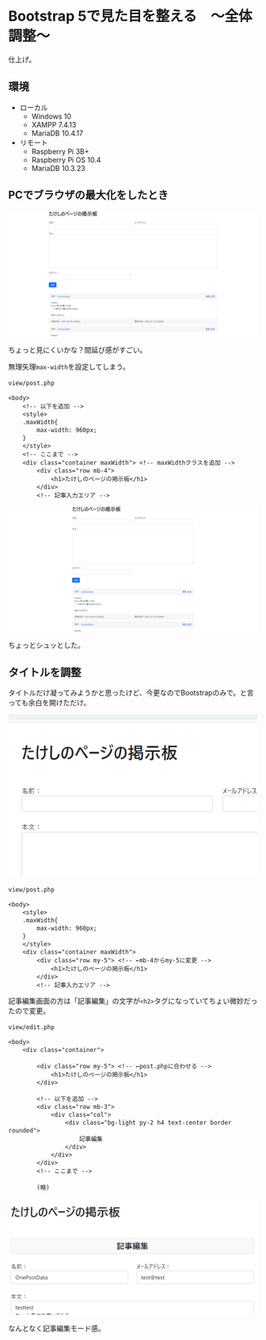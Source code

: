 # Bootstrap 5で見た目を整える　～全体調整～

仕上げ。

## 環境

- ローカル
  - Windows 10
  - XAMPP 7.4.13
  - MariaDB 10.4.17
- リモート
  - Raspberry Pi 3B+
  - Raspberry Pi OS 10.4
  - MariaDB 10.3.23

## PCでブラウザの最大化をしたとき

![image-20210216233632195](image/bootstrap4/image-20210216233632195.png)

ちょっと見にくいかな？間延び感がすごい。

無理矢理`max-width`を設定してしまう。

`view/post.php`

~~~php+HTML
<body>
    <!-- 以下を追加 -->
    <style>
    .maxWidth{
        max-width: 960px;
    }
    </style>
    <!-- ここまで -->
    <div class="container maxWidth"> <!-- maxWidthクラスを追加 -->
        <div class="row mb-4">
            <h1>たけしのページの掲示板</h1>
        </div>
        <!-- 記事入力エリア -->
~~~

![image-20210216234515649](image/bootstrap4/image-20210216234515649.png)

ちょっとシュッとした。

## タイトルを調整

タイトルだけ凝ってみようかと思ったけど、今更なのでBootstrapのみで。と言っても余白を開けただけ。

![image-20210216235851965](image/bootstrap4/image-20210216235851965.png)

`view/post.php`

~~~php+HTML
<body>
    <style>
    .maxWidth{
        max-width: 960px;
    }
    </style>
    <div class="container maxWidth">
        <div class="row my-5"> <!-- ←mb-4からmy-5に変更 -->
            <h1>たけしのページの掲示板</h1>
        </div>
        <!-- 記事入力エリア -->
~~~

記事編集画面の方は「記事編集」の文字が`<h2>`タグになっていてちょい微妙だったので変更。

`view/edit.php`

~~~php+HTMl
<body>
    <div class="container">

        <div class="row my-5"> <!-- ←post.phpに合わせる -->
            <h1>たけしのページの掲示板</h1>
        </div>
        
        <!-- 以下を追加 -->
        <div class="row mb-3">
            <div class="col">
                <div class="bg-light py-2 h4 text-center border rounded">
                    記事編集
                </div>
            </div>
        </div>
        <!-- ここまで -->
        
        (略)
~~~

![image-20210217003044528](image/bootstrap4/rs-image-20210217003044528.png)

なんとなく記事編集モード感。
